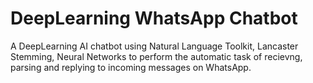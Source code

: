 # DeepLearning WhatsApp Chatbot 
 A DeepLearning AI chatbot using Natural Language Toolkit, Lancaster Stemming, Neural Networks to perform the automatic task of recievng, parsing and replying to incoming messages on WhatsApp.
